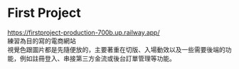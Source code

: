 # First Project  
https://firstproject-production-700b.up.railway.app/  
練習為目的寫的電商網站  
視覺色跟圖片都是先隨便放的，主要著重在切版、入場動效以及一些需要後端的功能，例如註冊登入、串接第三方金流或後台訂單管理等功能。
